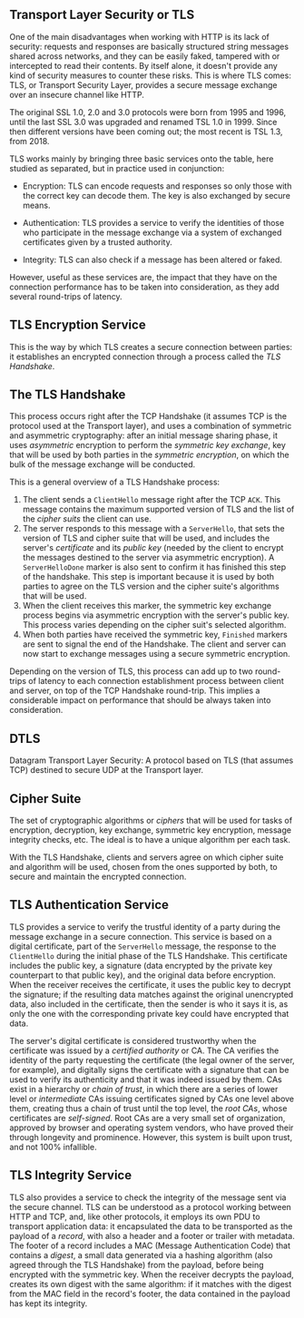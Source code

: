 ## Transport Layer Security or TLS

One of the main disadvantages when working with HTTP is its lack of security: requests and responses are basically structured string messages shared across networks, and they can be easily faked, tampered with or intercepted to read their contents. By itself alone, it doesn't provide any kind of security measures to counter these risks. This is where TLS comes: TLS, or Transport Security Layer, provides a secure message exchange over an insecure channel like HTTP.

The original SSL 1.0, 2.0 and 3.0 protocols were born from 1995 and 1996, until the last SSL 3.0 was upgraded and renamed TSL 1.0 in 1999. Since then different versions have been coming out; the most recent is TSL 1.3, from 2018.

TLS works mainly by bringing three basic services onto the table, here studied as separated, but in practice used in conjunction:

- Encryption: TLS can encode requests and responses so only those with the correct key can decode them. The key is also exchanged by secure means.

- Authentication: TLS provides a service to verify the identities of those who participate in the message exchange via a system of exchanged certificates given by a trusted authority.

- Integrity: TLS can also check if a message has been altered or faked.

However, useful as these services are, the impact that they have on the connection performance has to be taken into consideration, as they add several round-trips of latency.

## TLS Encryption Service

This is the way by which TLS creates a secure connection between parties: it establishes an encrypted connection through a process called the *TLS Handshake*.

## The TLS Handshake

This process occurs right after the TCP Handshake (it assumes TCP is the protocol used at the Transport layer), and uses a combination of symmetric and asymmetric cryptography: after an initial message sharing phase, it uses *asymmetric* encryption to perform the *symmetric key exchange*, key that will be used by both parties in the *symmetric encryption*, on which the bulk of the message exchange will be conducted.

This is a general overview of a TLS Handshake process:

1. The client sends a `ClientHello` message right after the TCP `ACK`. This message contains the maximum supported version of TLS and the list of the *cipher suits* the client can use.
2. The server responds to this message with a `ServerHello`, that sets the version of TLS and cipher suite that will be used, and includes the server's *certificate* and its *public key* (needed by the client to encrypt the messages destined to the server via asymmetric encryption). A `ServerHelloDone` marker is also sent to confirm it has finished this step of the handshake. This step is important because it is used by both parties to agree on the TLS version and the cipher suite's algorithms that will be used.
3. When the client receives this marker, the symmetric key exchange process begins via asymmetric encryption with the server's public key. This process varies depending on the cipher suit's selected algorithm.
4. When both parties have received the symmetric key, `Finished` markers are sent to signal the end of the Handshake. The client and server can now start to exchange messages using a secure symmetric encryption.

Depending on the version of TLS, this process can add up to two round-trips of latency to each connection establishment process between client and server, on top of the TCP Handshake round-trip. This implies a considerable impact on performance that should be always taken into consideration.

## DTLS

Datagram Transport Layer Security: A protocol based on TLS (that assumes TCP) destined to secure UDP at the Transport layer.

## Cipher Suite

The set of cryptographic algorithms or *ciphers* that will be used for tasks of encryption, decryption, key exchange, symmetric key encryption, message integrity checks, etc. The ideal is to have a unique algorithm per each task. 

With the TLS Handshake, clients and servers agree on which cipher suite and algorithm will be used, chosen from the ones supported by both, to secure and maintain the encrypted connection.

## TLS Authentication Service

TLS provides a service to verify the trustful identity of a party during the message exchange in a secure connection. This service is based on a digital certificate, part of the `ServerHello` message, the response to the `ClientHello` during the initial phase of the TLS Handshake. This certificate includes the public key, a signature (data encrypted by the private key counterpart to that public key), and the original data before encryption. When the receiver receives the certificate, it uses the public key to decrypt the signature; if the resulting data matches against the original unencrypted data, also included in the certificate, then the sender is who it says it is, as only the one with the corresponding private key could have encrypted that data.

The server's digital certificate is considered trustworthy when the certificate was issued by a *certified authority* or CA. The CA verifies the identity of the party requesting the certificate (the legal owner of the server, for example), and digitally signs the certificate with a signature that can be used to verify its authenticity and that it was indeed issued by them. CAs exist in a hierarchy or *chain of trust*, in which there are a series of lower level or *intermediate* CAs issuing certificates signed by CAs one level above them, creating thus a chain of trust until the top level, the *root CAs*, whose certificates are *self-signed*. Root CAs are a very small set of organization, approved by browser and operating system vendors, who have proved their through longevity and prominence. However, this system is built upon trust, and not 100% infallible.

## TLS Integrity Service

TLS also provides a service to check the integrity of the message sent via the secure channel. TLS can be understood as a protocol working between HTTP and TCP, and, like other protocols, it employs its own PDU to transport application data: it encapsulated the data to be transported as the payload of a *record*, with also a header and a footer or trailer with metadata. 
The footer of a record includes a MAC (Message Authentication Code) that contains a *digest*, a small data generated via a hashing algorithm (also agreed through the TLS Handshake) from the payload, before being encrypted with the symmetric key. When the receiver decrypts the payload, creates its own digest with the same algorithm: if it matches with the digest from the MAC field in the record's footer, the data contained in the payload has kept its integrity.

